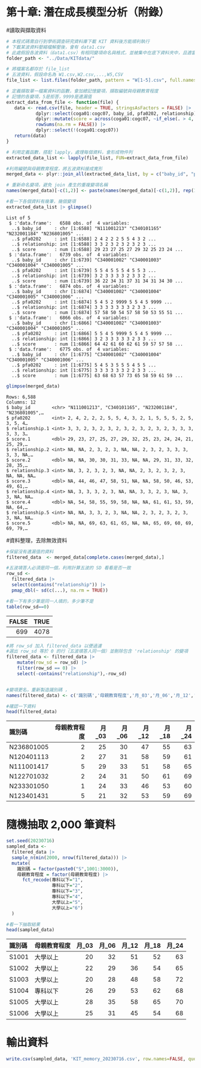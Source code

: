 第十章: 潛在成長模型分析（附錄）
================

\#讀取與擷取資料

``` r
# 本程式碼需自行到學術調查研究資料庫下載 KIT 資料後方能順利執行
# 下載某波資料壓縮檔解壓後，會有 data1.csv
# 此處假設各波資料（data1.csv）有相同變項命名與格式，並被集中在底下資料夾中，且適當命名
folder_path <- "../Data/KITdata/"

# 將檔案名都存於 file_list
# 五波資料，假設命名為 W1.csv,W2.csv,...,W5,CSV
file_list <- list.files(folder_path, pattern = "W[1-5].csv", full.names = TRUE)

# 定義擷取單一檔案資料的函數，會加總記憶變項，擷取編號與母親教育程度
# 記憶的各變項，5是拒答，9999是遺漏值
extract_data_from_file <- function(file) { 
   data <- read.csv(file, header = TRUE, stringsAsFactors = FALSE) |> 
           dplyr::select(coga01:cogc07, baby_id, pfa0202, relationship) |>
           dplyr::mutate(score = across(coga01:cogc07, ~if_else(. > 4, NA_real_, .)) |>           
           rowSums(na.rm = FALSE)) |>
           dplyr::select(!(coga01:cogc07))
   return(data) 
}

# 利用定義函數，搭配 lapply，處理每個資料，會形成物件列
extracted_data_list <- lapply(file_list, FUN=extract_data_from_file) 
```

``` r
#利用編號與母親教育程度，將五波資料接成寬形
merged_data <- plyr::join_all(extracted_data_list, by = c("baby_id", "pfa0202"))
```

``` r
# 重新命名變項，避免 join 產生的重複變項名稱
names(merged_data)[-c(1,2)] <- paste(names(merged_data)[-c(1,2)], rep(1:5, rep(2,5)), sep='.')
```

``` r
#看一下各個資料有幾筆，幾個變項
extracted_data_list |> glimpse()
```

    List of 5
     $ :'data.frame':   6588 obs. of  4 variables:
      ..$ baby_id     : chr [1:6588] "N111001213" "C340101165" "N232001184" "N236801005" ...
      ..$ pfa0202     : int [1:6588] 2 4 2 2 2 5 5 4 3 2 ...
      ..$ relationship: int [1:6588] 3 3 2 3 2 3 2 3 2 3 ...
      ..$ score       : num [1:6588] 29 23 27 25 27 29 32 25 23 24 ...
     $ :'data.frame':   6739 obs. of  4 variables:
      ..$ baby_id     : chr [1:6739] "C340001002" "C340001003" "C340001004" "C340001005" ...
      ..$ pfa0202     : int [1:6739] 5 5 4 5 5 5 4 5 5 3 ...
      ..$ relationship: int [1:6739] 3 2 3 3 3 3 2 3 3 2 ...
      ..$ score       : num [1:6739] 36 22 34 31 37 31 34 31 34 30 ...
     $ :'data.frame':   6874 obs. of  4 variables:
      ..$ baby_id     : chr [1:6874] "C340001002" "C340001004" "C340001005" "C340001006" ...
      ..$ pfa0202     : int [1:6874] 5 4 5 2 9999 5 5 4 5 9999 ...
      ..$ relationship: int [1:6874] 3 3 3 3 3 3 3 2 3 3 ...
      ..$ score       : num [1:6874] 57 58 50 54 57 58 50 53 55 51 ...
     $ :'data.frame':   6866 obs. of  4 variables:
      ..$ baby_id     : chr [1:6866] "C340001002" "C340001003" "C340001004" "C340001005" ...
      ..$ pfa0202     : int [1:6866] 5 5 4 5 9999 5 5 4 5 9999 ...
      ..$ relationship: int [1:6866] 3 2 3 3 3 3 3 2 3 3 ...
      ..$ score       : num [1:6866] 64 42 61 60 62 61 59 57 57 58 ...
     $ :'data.frame':   6775 obs. of  4 variables:
      ..$ baby_id     : chr [1:6775] "C340001002" "C340001004" "C340001005" "C340001006" ...
      ..$ pfa0202     : int [1:6775] 5 4 5 3 5 5 5 4 5 5 ...
      ..$ relationship: int [1:6775] 3 3 3 3 3 3 2 2 3 3 ...
      ..$ score       : num [1:6775] 63 68 63 57 73 65 58 59 61 59 ...

``` r
glimpse(merged_data)
```

    Rows: 6,588
    Columns: 12
    $ baby_id        <chr> "N111001213", "C340101165", "N232001184", "N236801005",…
    $ pfa0202        <int> 2, 4, 2, 2, 2, 5, 5, 4, 3, 2, 1, 5, 5, 5, 2, 5, 3, 5, 4…
    $ relationship.1 <int> 3, 3, 2, 3, 2, 3, 2, 3, 2, 3, 2, 3, 2, 3, 3, 3, 3, 3, 3…
    $ score.1        <dbl> 29, 23, 27, 25, 27, 29, 32, 25, 23, 24, 24, 21, 25, 29,…
    $ relationship.2 <int> NA, NA, 2, 3, 2, 3, NA, NA, 2, 3, 2, 3, 3, 3, 3, 3, NA,…
    $ score.2        <dbl> NA, NA, 30, 30, 31, 33, NA, NA, 29, 31, 33, 32, 28, 35,…
    $ relationship.3 <int> NA, 3, 2, 3, 2, 3, NA, NA, 2, 3, 2, 3, 2, 3, NA, NA, NA…
    $ score.3        <dbl> NA, 44, 46, 47, 58, 51, NA, NA, 58, 50, 46, 53, 49, 61,…
    $ relationship.4 <int> NA, 3, 3, 3, 2, 3, NA, NA, 3, 3, 2, 3, NA, 3, 3, NA, NA…
    $ score.4        <dbl> NA, 54, 58, 55, 59, 58, NA, NA, 61, 61, 53, 59, NA, 64,…
    $ relationship.5 <int> NA, NA, 3, 3, 2, 3, NA, NA, 2, 3, 2, 3, 2, 3, 3, NA, NA…
    $ score.5        <dbl> NA, NA, 69, 63, 61, 65, NA, NA, 65, 69, 60, 69, 69, 79,…

\#資料整理，去除無效資料

``` r
#保留沒有遺漏值的資料
filtered_data  <- merged_data[complete.cases(merged_data),]

#五波填答人必須是同一個，利用計算五波的 SD 看看是否一致
row_sd <- 
  filtered_data |> 
  select(contains("relationship")) |> 
  pmap_dbl(~ sd(c(...), na.rm = TRUE))

#看一下有多少筆是同一人填的，多少筆不是
table(row_sd==0)
```

<table>
<thead>
<tr>
<th style="text-align:right;">
FALSE
</th>
<th style="text-align:right;">
TRUE
</th>
</tr>
</thead>
<tbody>
<tr>
<td style="text-align:right;">
699
</td>
<td style="text-align:right;">
4078
</td>
</tr>
</tbody>
</table>

``` r
#將 row_sd 加入 filtered_data 以便過濾
#選出 row_sd 等於 0 的行（五波填答人同一個）並刪除包含 'relationship' 的變項
filtered_data <- filtered_data |> 
    mutate(row_sd = row_sd) |>
    filter(row_sd == 0) |> 
    select(-contains("relationship"),-row_sd) 


#變項更名，重新製造識別碼 ，
names(filtered_data) <- c('識別碼','母親教育程度','月_03','月_06','月_12','月_18','月_24')

#確認一下資料
head(filtered_data)
```

<table>
<thead>
<tr>
<th style="text-align:left;">
識別碼
</th>
<th style="text-align:right;">
母親教育程度
</th>
<th style="text-align:right;">
月_03
</th>
<th style="text-align:right;">
月_06
</th>
<th style="text-align:right;">
月_12
</th>
<th style="text-align:right;">
月_18
</th>
<th style="text-align:right;">
月_24
</th>
</tr>
</thead>
<tbody>
<tr>
<td style="text-align:left;">
N236801005
</td>
<td style="text-align:right;">
2
</td>
<td style="text-align:right;">
25
</td>
<td style="text-align:right;">
30
</td>
<td style="text-align:right;">
47
</td>
<td style="text-align:right;">
55
</td>
<td style="text-align:right;">
63
</td>
</tr>
<tr>
<td style="text-align:left;">
N120401113
</td>
<td style="text-align:right;">
2
</td>
<td style="text-align:right;">
27
</td>
<td style="text-align:right;">
31
</td>
<td style="text-align:right;">
58
</td>
<td style="text-align:right;">
59
</td>
<td style="text-align:right;">
61
</td>
</tr>
<tr>
<td style="text-align:left;">
N111001417
</td>
<td style="text-align:right;">
5
</td>
<td style="text-align:right;">
29
</td>
<td style="text-align:right;">
33
</td>
<td style="text-align:right;">
51
</td>
<td style="text-align:right;">
58
</td>
<td style="text-align:right;">
65
</td>
</tr>
<tr>
<td style="text-align:left;">
N122701032
</td>
<td style="text-align:right;">
2
</td>
<td style="text-align:right;">
24
</td>
<td style="text-align:right;">
31
</td>
<td style="text-align:right;">
50
</td>
<td style="text-align:right;">
61
</td>
<td style="text-align:right;">
69
</td>
</tr>
<tr>
<td style="text-align:left;">
N233301050
</td>
<td style="text-align:right;">
1
</td>
<td style="text-align:right;">
24
</td>
<td style="text-align:right;">
33
</td>
<td style="text-align:right;">
46
</td>
<td style="text-align:right;">
53
</td>
<td style="text-align:right;">
60
</td>
</tr>
<tr>
<td style="text-align:left;">
N123401431
</td>
<td style="text-align:right;">
5
</td>
<td style="text-align:right;">
21
</td>
<td style="text-align:right;">
32
</td>
<td style="text-align:right;">
53
</td>
<td style="text-align:right;">
59
</td>
<td style="text-align:right;">
69
</td>
</tr>
</tbody>
</table>

# 隨機抽取 2,000 筆資料

``` r
set.seed(20230716)
sampled_data <- 
  filtered_data |> 
  sample_n(min(2000, nrow(filtered_data))) |> 
  mutate(
    識別碼 = factor(paste0("S",1001:3000)),
    母親教育程度 = factor(母親教育程度) |> 
      fct_recode(專科以下="1",
                 專科以下="2",
                 專科以下="3",
                 專科以下="4",
                 大學以上="5",
                 大學以上="6")
  )

#看一下抽取結果
head(sampled_data)
```

<table>
<thead>
<tr>
<th style="text-align:left;">
識別碼
</th>
<th style="text-align:left;">
母親教育程度
</th>
<th style="text-align:right;">
月_03
</th>
<th style="text-align:right;">
月_06
</th>
<th style="text-align:right;">
月_12
</th>
<th style="text-align:right;">
月_18
</th>
<th style="text-align:right;">
月_24
</th>
</tr>
</thead>
<tbody>
<tr>
<td style="text-align:left;">
S1001
</td>
<td style="text-align:left;">
大學以上
</td>
<td style="text-align:right;">
20
</td>
<td style="text-align:right;">
32
</td>
<td style="text-align:right;">
51
</td>
<td style="text-align:right;">
52
</td>
<td style="text-align:right;">
63
</td>
</tr>
<tr>
<td style="text-align:left;">
S1002
</td>
<td style="text-align:left;">
大學以上
</td>
<td style="text-align:right;">
22
</td>
<td style="text-align:right;">
29
</td>
<td style="text-align:right;">
36
</td>
<td style="text-align:right;">
54
</td>
<td style="text-align:right;">
65
</td>
</tr>
<tr>
<td style="text-align:left;">
S1003
</td>
<td style="text-align:left;">
大學以上
</td>
<td style="text-align:right;">
20
</td>
<td style="text-align:right;">
28
</td>
<td style="text-align:right;">
48
</td>
<td style="text-align:right;">
58
</td>
<td style="text-align:right;">
72
</td>
</tr>
<tr>
<td style="text-align:left;">
S1004
</td>
<td style="text-align:left;">
專科以下
</td>
<td style="text-align:right;">
26
</td>
<td style="text-align:right;">
29
</td>
<td style="text-align:right;">
53
</td>
<td style="text-align:right;">
62
</td>
<td style="text-align:right;">
68
</td>
</tr>
<tr>
<td style="text-align:left;">
S1005
</td>
<td style="text-align:left;">
大學以上
</td>
<td style="text-align:right;">
28
</td>
<td style="text-align:right;">
35
</td>
<td style="text-align:right;">
58
</td>
<td style="text-align:right;">
65
</td>
<td style="text-align:right;">
70
</td>
</tr>
<tr>
<td style="text-align:left;">
S1006
</td>
<td style="text-align:left;">
大學以上
</td>
<td style="text-align:right;">
25
</td>
<td style="text-align:right;">
31
</td>
<td style="text-align:right;">
45
</td>
<td style="text-align:right;">
54
</td>
<td style="text-align:right;">
68
</td>
</tr>
</tbody>
</table>

# 輸出資料

``` r
write.csv(sampled_data, 'KIT_memory_20230716.csv', row.names=FALSE, quote=FALSE)
```
